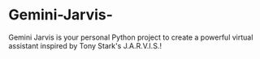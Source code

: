 # Gemini-Jarvis-
Gemini Jarvis is your personal Python project to create a powerful virtual assistant inspired by Tony Stark's J.A.R.V.I.S.!
